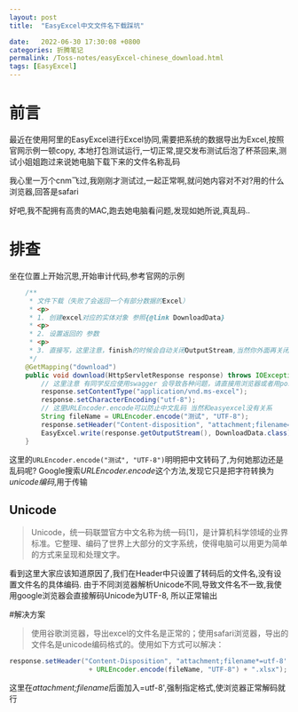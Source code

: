 ```yaml
---
layout: post
title:  "EasyExcel中文文件名下载踩坑"

date:   2022-06-30 17:30:08 +0800
categories: 折腾笔记
permalink: /Toss-notes/easyExcel-chinese_download.html
tags: [EasyExcel]
---
```

# 前言

最近在使用阿里的EasyExcel进行Excel协同,需要把系统的数据导出为Excel,按照官网示例一顿copy,
本地打包测试运行,一切正常,提交发布测试后泡了杯茶回来,测试小姐姐跑过来说她电脑下载下来的文件名称乱码

我心里一万个cnm飞过,我刚刚才测试过,一起正常啊,就问她内容对不对?用的什么浏览器,回答是safari

好吧,我不配拥有高贵的MAC,跑去她电脑看问题,发现如她所说,真乱码..

# 排查
坐在位置上开始沉思,开始审计代码,参考官网的示例
```java
    /**
     * 文件下载（失败了会返回一个有部分数据的Excel）
     * <p>
     * 1. 创建excel对应的实体对象 参照{@link DownloadData}
     * <p>
     * 2. 设置返回的 参数
     * <p>
     * 3. 直接写，这里注意，finish的时候会自动关闭OutputStream,当然你外面再关闭流问题不大
     */
    @GetMapping("download")
    public void download(HttpServletResponse response) throws IOException {
        // 这里注意 有同学反应使用swagger 会导致各种问题，请直接用浏览器或者用postman
        response.setContentType("application/vnd.ms-excel");
        response.setCharacterEncoding("utf-8");
        // 这里URLEncoder.encode可以防止中文乱码 当然和easyexcel没有关系
        String fileName = URLEncoder.encode("测试", "UTF-8");
        response.setHeader("Content-disposition", "attachment;filename=" + fileName + ".xlsx");
        EasyExcel.write(response.getOutputStream(), DownloadData.class).sheet("模板").doWrite(data());
    }
```

这里的```URLEncoder.encode("测试", "UTF-8")```明明把中文转码了,为何她那边还是乱码呢?
Google搜索*URLEncoder.encode*这个方法,发现它只是把字符转换为*unicode编码*,用于传输
## Unicode
>Unicode，统一码联盟官方中文名称为统一码[1]，是计算机科学领域的业界标准。它整理、编码了世界上大部分的文字系统，使得电脑可以用更为简单的方式来呈现和处理文字。

看到这里大家应该知道原因了,我们在Header中只设置了转码后的文件名,没有设置文件名的具体编码.
由于不同浏览器解析Unicode不同,导致文件名不一致,我使用google浏览器会直接解码Unicode为UTF-8, 所以正常输出

#解决方案
> 使用谷歌浏览器，导出excel的文件名是正常的；使用safari浏览器，导出的文件名是unicode编码格式的。使用如下方式可以解决：

```java
response.setHeader("Content-Disposition", "attachment;filename*=utf-8''"
                    + URLEncoder.encode(fileName, "UTF-8") + ".xlsx");
```
这里在*attachment;filename*后面加入=utf-8',强制指定格式,使浏览器正常解码就行